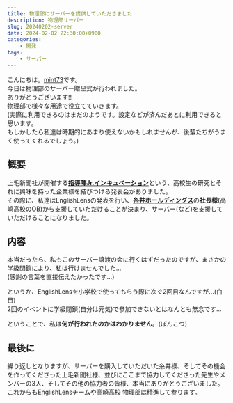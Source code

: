 ```yaml
---
title: 物理部にサーバーを提供していただきました
description: 物理部サーバー
slug: 20240202-server
date: 2024-02-02 22:30:00+0900
categories:
    - 開発
tags:
    - サーバー
---
```


こんにちは。[mint73](https://github.com/mint73)です。<br />
今日は物理部のサーバー贈呈式が行われました。<br />
ありがとうございます!!<br />
物理部で様々な用途で役立てていきます。<br />
(実際に利用できるのはまだのようです。設定などが済んだあとに利用できると思います。<br />
もしかしたら私達は時期的にあまり使えないかもしれませんが、後輩たちがうまく使ってくれるでしょう。)<br />

## 概要
上毛新聞社が開催する[**指導陣Jr.インキュベーション**](https://shidojin.jp/incubation.html)という、高校生の研究とそれに興味を持った企業様を結びつける発表会がありました。<br />
その際に、私達はEnglishLensの発表を行い、[**糸井ホールディングス**](https://www.itoi-shoji.co.jp/company/itoi-holdings/)の**社長様**(高崎高校のOB)から支援していただけることが決まり、サーバー(など)を支援していただけることになりました。

## 内容
本当だったら、私もこのサーバー譲渡の会に行くはずだったのですが、まさかの学級閉鎖により、私は行けませんでした…<br />
(感謝の言葉を直接伝えたかったです…)

というか、EnglishLensを小学校で使ってもらう際に次ぐ2回目なんですが…(白目)<br />
2回のイベントに学級閉鎖(自分は元気)で参加できないとはなんとも無念です…

ということで、私は**何が行われたのかはわかりません**。(ぽんこつ)

## 最後に
繰り返しとなりますが、サーバーを購入していただいた糸井様、そしてその機会を作ってくださった上毛新聞社様、並びにここまで協力してくださった先生やメンバーの3人、そしてその他の協力者の皆様、本当にありがとうございました。<br />
これからもEnglishLensチームや高崎高校 物理部は精進して参ります。
